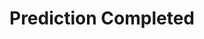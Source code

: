 ---
title: Prediction Completed
description: Trigger for when a Twitch Prediction is Completed
version: 0.0.50
twitchService: EventSub
variables:
  - name: prediction.Id
    type: string
    description: Twitch's internal id for the prediction
  - name: prediction.CreatedAt
    type: DateTime
    description: The timestamp that the prediction was created
    value: 8/4/2023 10:56:06 AM
  - name: prediction.Title
    type: string
    description: The title of the prediction
    value: My prediction title
  - name: prediction.PredictionWindow
    type: number
    description: The duration of the prediction
    value: 300
  - name: prediction.outcome#.id
    type: string
    description: The id for this outcome
  - name: prediction.outcome#.title
    type: string
    description: The title for this outcome
    value: Outcome 1
  - name: prediction.outcome#.users
    type: number
    description: How many users voted for this outcome
    value: 20
  - name: prediction.outcome#.points
    type: number
    description: The amount of channel points used for this outcome
    value: 1200
  - name: prediction.outcome#.color
    type: string
    description: In capital letters the color name for this outcome
    value: BLUE
  - name: prediction.LockedAt
    type: DateTime
    description: The timestamp that the prediction was locked
    value: 8/4/2023 10:56:06 AM
  - name: prediction.EndedAt
    type: DateTime
    description: The timestamp that the prediction ended
    value: 8/4/2023 10:56:06 AM
  - name: prediction.winningOutcome.id
    type: string
    description: The id of the winning outcome
  - name: prediction.winningOutcome.title
    type: string
    description: The title of the winning outcome
    value: Outcome 2
  - name: prediction.winningOutcome.users
    type: number
    description: The votes for the winning outcome
    value: 30
  - name: prediction.winningOutcome.points
    type: number
    description: The amount of channel points used for the winning outcome
    value: 900
  - name: prediction.winningOutcome.color
    type: string
    description: In capital letters the name of the color from the winning outcome
    value: PINK
  - name: prediction._json
    type: string
    description: All the variables in a JSON Object
---